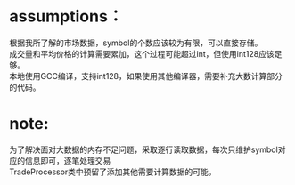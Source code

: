 # assumptions：
根据我所了解的市场数据，symbol的个数应该较为有限，可以直接存储。  
成交量和平均价格的计算需要累加，这个过程可能超过int，但使用int128应该足够。  
本地使用GCC编译，支持int128，如果使用其他编译器，需要补充大数计算部分的代码。
# note:
为了解决面对大数据的内存不足问题，采取逐行读取数据，每次只维护symbol对应的信息即可，逐笔处理交易  
TradeProcessor类中预留了添加其他需要计算数据的可能。

